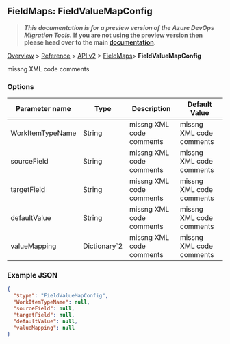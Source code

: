## FieldMaps: FieldValueMapConfig

>**_This documentation is for a preview version of the Azure DevOps Migration Tools._ If you are not using the preview version then please head over to the main [documentation](https://nkdagility.github.io/azure-devops-migration-tools).**

[Overview](/docs/index.md) > [Reference](/docs/Reference/index.md) > [API v2](/docs/Reference/v2/index.md) > [FieldMaps](/docs/Reference/v2/FieldMaps/index.md)> **FieldValueMapConfig**

missng XML code comments

### Options

| Parameter name         | Type    | Description                              | Default Value                            |
|------------------------|---------|------------------------------------------|------------------------------------------|
| WorkItemTypeName | String | missng XML code comments | missng XML code comments |
| sourceField | String | missng XML code comments | missng XML code comments |
| targetField | String | missng XML code comments | missng XML code comments |
| defaultValue | String | missng XML code comments | missng XML code comments |
| valueMapping | Dictionary`2 | missng XML code comments | missng XML code comments |


### Example JSON

```JSON
{
  "$type": "FieldValueMapConfig",
  "WorkItemTypeName": null,
  "sourceField": null,
  "targetField": null,
  "defaultValue": null,
  "valueMapping": null
}
```